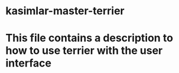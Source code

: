 # kasimlar-master-terrier
# This file contains a description to how to use terrier with the user interface